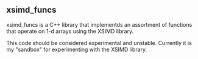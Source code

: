 xsimd_funcs
-----------

xsimd_funcs is a C++ library that implementds an assortment of functions
that operate on 1-d arrays using the XSIMD library.

This code should be considered experimental and unstable.  Currently it
is my "sandbox" for experimenting with the XSIMD library.
